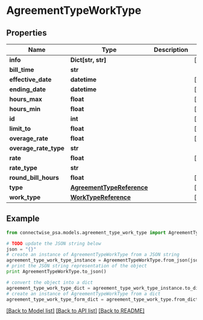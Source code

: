 # AgreementTypeWorkType


## Properties
Name | Type | Description | Notes
------------ | ------------- | ------------- | -------------
**info** | **Dict[str, str]** |  | [optional] 
**bill_time** | **str** |  | 
**effective_date** | **datetime** |  | [optional] 
**ending_date** | **datetime** |  | [optional] 
**hours_max** | **float** |  | [optional] 
**hours_min** | **float** |  | [optional] 
**id** | **int** |  | [optional] 
**limit_to** | **float** |  | [optional] 
**overage_rate** | **float** |  | [optional] 
**overage_rate_type** | **str** |  | 
**rate** | **float** |  | [optional] 
**rate_type** | **str** |  | 
**round_bill_hours** | **float** |  | [optional] 
**type** | [**AgreementTypeReference**](AgreementTypeReference.md) |  | [optional] 
**work_type** | [**WorkTypeReference**](WorkTypeReference.md) |  | [optional] 

## Example

```python
from connectwise_psa.models.agreement_type_work_type import AgreementTypeWorkType

# TODO update the JSON string below
json = "{}"
# create an instance of AgreementTypeWorkType from a JSON string
agreement_type_work_type_instance = AgreementTypeWorkType.from_json(json)
# print the JSON string representation of the object
print AgreementTypeWorkType.to_json()

# convert the object into a dict
agreement_type_work_type_dict = agreement_type_work_type_instance.to_dict()
# create an instance of AgreementTypeWorkType from a dict
agreement_type_work_type_form_dict = agreement_type_work_type.from_dict(agreement_type_work_type_dict)
```
[[Back to Model list]](../README.md#documentation-for-models) [[Back to API list]](../README.md#documentation-for-api-endpoints) [[Back to README]](../README.md)


